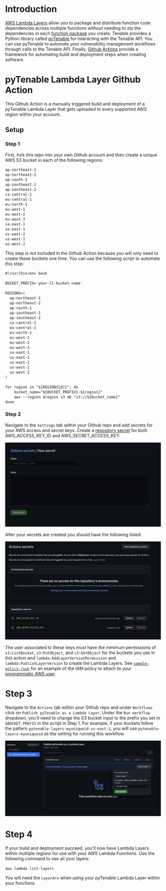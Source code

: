 # Introduction
[AWS Lambda Layers](https://docs.aws.amazon.com/lambda/latest/dg/configuration-layers.html) allow you to package and distribute function code dependencies across multiple functions without needing to zip the dependencies in each [function package](https://docs.aws.amazon.com/lambda/latest/dg/python-package.html) you create. Tenable provides a Python library called [pyTenable](https://pytenable.readthedocs.io/) for interacting with the Tenable API. You can use pyTenable to automate your vulnerability management workflows through calls to the Tenable API. Finally, [Github Actions](https://github.com/features/actions) provide a framework for automating build and deployment steps when creating software.

# pyTenable Lambda Layer Github Action
This Github Action is a manually triggered build and deployment of a pyTenable Lambda Layer that gets uploaded to every supported AWS region within your account. 

## Setup 
### Step 1
First, fork this repo into your own Github account and then create a unique AWS S3 bucket in each of the following regions: 
```
ap-northeast-1
ap-northeast-2
ap-south-1
ap-southeast-1
ap-southeast-2
ca-central-1
eu-central-1
eu-north-1
eu-west-1
eu-west-2
eu-west-3
sa-east-1
us-east-1
us-east-2
us-west-1
us-west-2
```

This step is not included in the Github Action because you will only need to create these buckets one time. You can use the following script to automate this step:
```
#!/usr/bin/env bash

BUCKET_PREFIX='your-ll-bucket-name'

REGIONS=(
  ap-northeast-1
  ap-northeast-2
  ap-south-1
  ap-southeast-1
  ap-southeast-2
  ca-central-1
  eu-central-1
  eu-north-1
  eu-west-1
  eu-west-2
  eu-west-3
  sa-east-1
  us-east-1
  us-east-2
  us-west-1
  us-west-2
)

for region in "${REGIONS[@]}"; do
    bucket_name="${BUCKET_PREFIX}-${region}"
    aws --region $region s3 mb "s3://${bucket_name}"
done
```
### Step 2
Navigate to the `Settings` tab within your Github repo and add secrets for your AWS access and secret keys. Create a [repository secret](https://docs.github.com/en/actions/reference/encrypted-secrets) for both AWS_ACCESS_KEY_ID and AWS_SECRET_ACCESS_KEY. 

![Create a secret](/imgs/secrets.png)

After your secrets are created you should have the following listed:

![Secrets created](/imgs/secrets_complete.png)

The user associated to these keys must have the minimum permissions of `s3:ListBucket`, `s3:PutObject`, and `s3:GetObject` for the buckets you use in this action and `lambda:AddLayerVersionPermission` and `lambda:PublishLayerVersion` to create the Lambda Layers. See [`sample-policy.json`](sample-policy.json) for an example of the IAM policy to attach to your [programmatic AWS user](https://docs.aws.amazon.com/IAM/latest/UserGuide/id_users_create.html).

# Step 3
Navigate to the `Actions` tab within your Github repo and under `Workflows` click on `Publish pyTenable as a Lambda Layer`. Under the `Run workflow` dropdown, you'll need to change the S3 bucket input to the prefix you set in `$BUCKET_PREFIX` in the script in Step 1. For example, if your buckets follow the pattern `pytenable-layers-myuniqueid-us-east-1`, you will use `pytenable-layers-myuniqueid` as the setting for running this workflow.

![Run workflow](/imgs/workflow.png)

# Step 4
If your build and deployment succeed, you'll now have Lambda Layers within multiple regions for use with your AWS Lambda Functions. Use the following command to see all your layers:

`aws lambda list-layers`

You will need the `LayerArn` when using your pyTenable Lambda Layer within your functions.